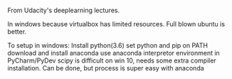 From Udacity's deeplearning lectures.

In windows because virtualbox has limited resources. Full blown ubuntu is better.

To setup in windows:
    Install python(3.6)
    set python and pip on PATH
    download and install anaconda
    use anaconda interpretor environment in PyCharm/PyDev
    scipy is difficult on win 10, needs some extra compiler installation. Can be done, but process is super easy with anaconda


